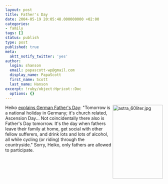 ```yaml
---
layout: post
title: Father's Day
date: 2004-05-19 20:05:48.000000000 +02:00
categories:
- family
tags: []
status: publish
type: post
published: true
meta:
  aktt_notify_twitter: 'yes'
author:
  login: shanson
  email: papascott-wp@gmail.com
  display_name: PapaScott
  first_name: Scott
  last_name: Hanson
excerpt: !ruby/object:Hpricot::Doc
  options: {}
---
```

<p><!-- --><img alt="astra_60liter.jpg" src="https://www.papascott.de/wordpress/wp-content/uploads/2004/05/astra_60liter.jpg" width="160" height="236" border="0" align="right" /> Heiko <a title="Prepare for Father's Day by Heiko Hebig | hebig.com" href="http://www.hebig.com/archives/002100.shtml">explains German Father's Day</a>: "Tomorrow is a national holiday in Germany; it's church related, Ascension Day... Not coincidentally there also is Father's Day tomorrow. It's the day when fathers leave their family at home, get social with other fellow sufferers, and drink lots and lots of alcohol, all while cycling (or riding) through the countryside." Sorry, Heiko, only fathers are allowed to participate.</p>
